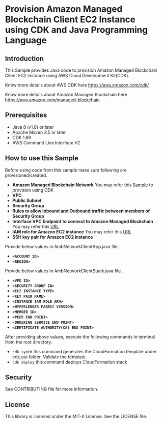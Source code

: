 # Provision Amazon Managed Blockchain Client EC2 Instance using CDK and Java Programming Language

## Introduction

This Sample provides Java code to provision Amazon Managed Blockchain Client EC2 Instance using AWS Cloud Development Kit(CDK).

Know more details about AWS CDK here https://aws.amazon.com/cdk/

Know more details about Amazon Managed Blockchain here https://aws.amazon.com/managed-blockchain

## Prerequisites

* Java 8 (v1.8) or later
* Apache Maven 3.5 or later
* CDK 1.69 
* AWS Command Line Interface V2

## How to use this Sample

Before using code from this sample make sure following are provisioned/created.

* **Amazon Managed Blockchain Network** You may refer this [Sample](https://github.com/aws-samples/amazon-managed-blockchain-network-provision-with-cdk-java) to provision using CDK 
* **VPC**
* **Public Subnet**
* **Security Group**
* **Rules to allow Inbound and Outbound traffic between members of Security Group**
* **Interface VPC Endpoint to connect to Amazon Managed Blockchain** You may refer this [URL](https://docs.aws.amazon.com/managed-blockchain/latest/managementguide/get-started-create-endpoint.html)
* **IAM role for Amazon EC2 instance** You may refer this [URL](https://docs.aws.amazon.com/managed-blockchain/latest/managementguide/security_iam_hyperledger_ec2_client.html)
* **SSH key pair for Amazon EC2 instance**

Provide below values in AmbNetworkClientApp.java file.

* **`<ACCOUNT ID>`**
* **`<REGION>`**

Provide below values in AmbNetworkClientStack.java file.

* **`<VPD ID>`**
* **`<SECURITY GROUP ID>`**
* **`<EC2 INSTANCE TYPE>`**
* **`<KEY PAIR NAME>`**
* **`<INSTANCE IAM ROLE ARN>`**
* **`<HYPERLEDGER FABRIC VERSION>`**
* **`<MEMBER ID>`**
* **`<PEER END POINT>`**
* **`<ORDERING SERVICE END POINT>`**
* **`<CERTIFICATE AUTHORITY(CA) END POINT>`**

After providing above values, execute the following commands in terminal from the root directory.

* `cdk synth` this command generates the CloudFormation template under cdk.out folder. Validate the template.
* `cdk deploy` this command deploys CloudFormation stack

## Security

See CONTRIBUTING file for more information.

## License

This library is licensed under the MIT-0 License. See the LICENSE file.
